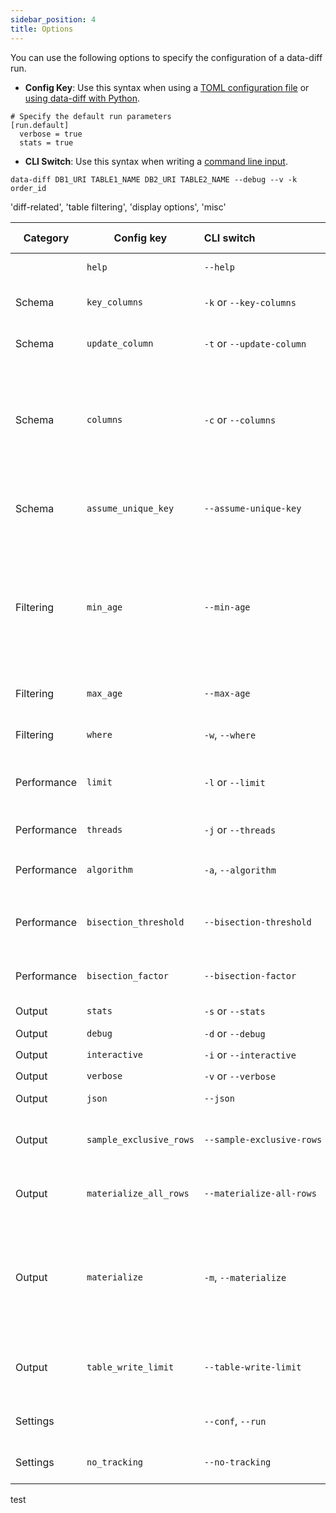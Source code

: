 ```yaml
---
sidebar_position: 4
title: Options
---
```



You can use the following options to specify the configuration of a data-diff run.

- **Config Key**: Use this syntax when using a [TOML configuration file](./how_to_use_with_toml.md) or [using data-diff with Python](./how_to_use_with_python.md).
```
# Specify the default run parameters
[run.default]
  verbose = true
  stats = true
```

- **CLI Switch**: Use this syntax when writing a [command line input](./how_to_use_with_command_line.md).
```
data-diff DB1_URI TABLE1_NAME DB2_URI TABLE2_NAME --debug --v -k order_id
```

'diff-related', 'table filtering', 'display options', 'misc'


| Category | Config key | CLI&nbsp;switch&nbsp;&nbsp;&nbsp;&nbsp;&nbsp;&nbsp;&nbsp;&nbsp;&nbsp;&nbsp;&nbsp;&nbsp;&nbsp;&nbsp;&nbsp;&nbsp;&nbsp;&nbsp;&nbsp;&nbsp;&nbsp;&nbsp;&nbsp;&nbsp;&nbsp;&nbsp;&nbsp;&nbsp;&nbsp;&nbsp;&nbsp;&nbsp;&nbsp;&nbsp;&nbsp;&nbsp;&nbsp;&nbsp;&nbsp;| Description | Within-Database | Cross-Database |
|---|---|---|---|---|---|
| | `help` | `--help` | Show help message and exit. | ✅ | ✅ |
| Schema | `key_columns`  | `-k` or `--key-columns` | Name of the primary key column. If none provided, default is 'id'. | ✅ | ✅ |
| Schema | `update_column` | `-t` or `--update-column` | Name of updated_at/last_updated column. | ✅ | ✅ |
| Schema | `columns` | `-c` or `--columns` | Names of extra columns to compare.  Can be used more than once in the same command. Accepts a name or a pattern, like in SQL. Example: `-c col% -c another_col -c %foorb.r%` | ✅ | ✅ |
| Schema | `assume_unique_key` | `--assume-unique-key` | Skip validating the uniqueness of the key column during joindiff, which is costly in non-cloud dbs. | ✅ |  |
| Filtering | `min_age` | `--min-age` | Considers only rows older than specified. Useful for specifying replication lag. Example: `--min-age=5min` ignores rows from the last 5 minutes. Valid units: `d, days, h, hours, min, minutes, mon, months, s, seconds, w, weeks, y, years` | ✅ | ✅ |
| Filtering | `max_age` | `--max-age` | Considers only rows younger than specified. See `--min-age`. | ✅ | ✅ |
| Filtering | `where` | `-w`, `--where` | An additional 'where' expression to restrict the search space. | ✅ | ✅ |
| Performance | `limit` | `-l` or `--limit` | Maximum number of differences to find (limits maximum bandwidth and runtime). | ✅ | ✅ |
| Performance | `threads` | `-j` or `--threads` | Number of worker threads to use per database. Default=1. | ✅ | ✅ |
| Performance | `algorithm`   | `-a`, `--algorithm` | Force algorithm choice. Options: `auto`, `joindiff`, `hashdiff` | ✅ | ✅ |
| Performance | `bisection_threshold` | `--bisection-threshold` | Minimal size of segment to be split. Smaller segments will be downloaded and compared locally. |   | ✅ |
| Performance | `bisection_factor` | `--bisection-factor` | Segments per iteration. When set to 2, it performs binary search. |   | ✅ |
| Output | `stats` | `-s` or `--stats` | Print stats instead of a detailed diff. | ✅ | ✅ |
| Output | `debug` | `-d` or `--debug` | Print debug info. | ✅ | ✅ |
| Output | `interactive` | `-i` or `--interactive` | Confirm queries, implies `--debug` | ✅ | ✅ |
| Output | `verbose` | `-v` or `--verbose` | Print extra info. | ✅ | ✅ |
| Output | `json` | `--json` | Print JSONL output for machine readability. | ✅ | ✅ |
| Output | `sample_exclusive_rows` | `--sample-exclusive-rows` | Sample several rows that only appear in one of the tables, but not the other. Use with `-s`. | ✅ |  |
| Output | `materialize_all_rows` | `--materialize-all-rows` | Materialize every row, even if they are the same, instead of just the differing rows. | ✅ |  |
| Output | `materialize` | `-m`, `--materialize` | Materialize the diff results into a new table in the database. If a table exists by that name, it will be replaced. Use `%t` in the name to place a timestamp. Example: `-m test_mat_%t` | ✅ |  |
| Output | `table_write_limit` | `--table-write-limit` | Maximum number of rows to write when creating materialized or sample tables, per thread. Default=1000. | ✅ |  |
| Settings | | `--conf`, `--run` | Specify the run and configuration [from a TOML file](how_to_use_with_toml.md). | ✅ | ✅ |
| Settings | `no_tracking` | `--no-tracking` | data-diff sends home anonymous usage data. Use this to disable it. | ✅ | ✅ |
   test